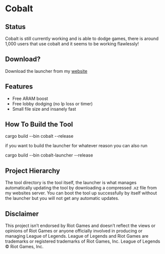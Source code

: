 # Cobalt

## Status
Cobalt is still currently working and is able to dodge games, there is around 1,000 users that use cobalt and it seems to be working flawlessly!

## Download?
Download the launcher from my [website](https://steele.gg/tools/cobalt)

## Features
* Free ARAM boost
* Free lobby dodging (no lp loss or timer)
* Small file size and insanely fast

## How To Build the Tool
cargo build --bin cobalt --release

if you want to build the launcher for whatever reason you can also run

cargo build --bin cobalt-launcher --release

## Project Hierarchy
The tool directory is the tool itself, the launcher is what manages automatically updating the tool by downloading a compressed .xz file from my websites server. You can boot the tool up successfully by itself without the launcher but you will not get any automatic updates.

## Disclaimer
This project isn’t endorsed by Riot Games and doesn’t reflect the views or opinions of Riot Games or anyone officially involved in producing or managing League of Legends. League of Legends and Riot Games are trademarks or registered trademarks of Riot Games, Inc. League of Legends © Riot Games, Inc.